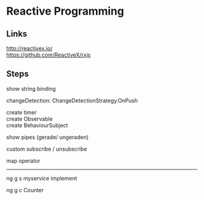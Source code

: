 # Reactive Programming

## Links

<http://reactivex.io/>  
<https://github.com/ReactiveX/rxjs>

## Steps

show string binding  

changeDetection: ChangeDetectionStrategy.OnPush

create timer  
create Observable  
create BehaviourSubject  

show pipes (gerade/ ungeraden)

custom subscribe / unsubscribe

map operator


----

ng g s myservice
implement

ng g c Counter